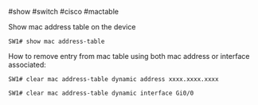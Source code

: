 #show #switch #cisco #mactable

Show mac address table on the device
```
SW1# show mac address-table
```

How to remove entry from mac table using both mac address or interface associated:
```
SW1# clear mac address-table dynamic address xxxx.xxxx.xxxx

SW1# clear mac address-table dynamic interface Gi0/0
```